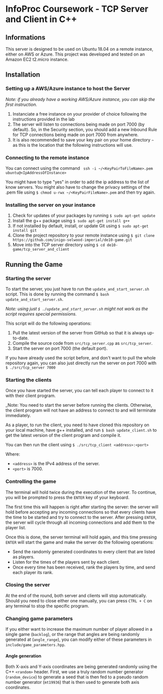# InfoProc Coursework - TCP Server and Client in C++

## Informations

This server is designed to be used on Ubuntu 18.04 on a remote instance, either on AWS or Azure. This project was developed and tested on an Amazon EC2 t2.micro instance.


## Installation

### Setting up a AWS/Azure instance to host the Server

_Note: if you already have a working AWS/Azure instance, you can skip the first instruction._

1. Instanciate a free instance on your provider of choice following the instructions provided in the lab
2. The server will listen to connections being made on port 7000 (by default). So, in the Security section, you should add a new Inbound Rule for TCP connections being made on port 7000 from anywhere.
3. It is also recommended to save your key pair on your home directory ```~``` as this is the location that the following instructions will use.

### Connecting to the remote instance

You can connect using the command ```
ssh -i ~/<KeyPairToFileName>.pem ubuntu@<IpAddressOfInstance>```

You might have to type "yes" in order to add the ip address to the list of know servers.
You might also have to change the privacy settings of the .pem file using ```$ chmod u-rwx ~/<KeyPairFileName>.pem``` and then try again.

### Installing the server on your instance

1. Check for updates of your packages by running ```$ sudo apt-get update```
2. Install the g++ package using ```$ sudo apt-get install g++```
3. If not installed by default, install, or update Git using ```$ sudo apt-get install git```
4. Clone the project repository to your remote instance using ```$ git clone https://github.com/inigo-selwood-imperial/de10-game.git```
5. Move into the TCP server directory using ```$ cd de10-game/tcp_server_and_client```


## Running the Game

### Starting the server

To start the server, you just have to run the ```update_and_start_server.sh``` script.
This is done by running the command ```$ bash update_and_start_server.sh```.

_Note: using just ```$ ./update_and_start_server.sh``` might not work as the script requires special permissions._

This script will do the following operations:
1. Pull the latest version of the server from GitHub so that it is always up-to-date.
2. Compile the source code from ```src/tcp_server.cpp``` as ```src/tcp_server```.
3. Start the server on port 7000 (the default port).

If you have already used the script before, and don't want to pull the whole repository again, you can also just directly run the server on port 7000 with ```$ ./src/tcp_server 7000```

### Starting the clients

Once you have started the server, you can tell each player to connect to it with their client program.

_Note: You need to start the server before running the clients. Otherwise, the client program will not have an address to connect to and will terminate immediately.

As a player, to run the client, you need to have cloned this repository on your local machine, have g++ installed, and run
```$ bash update_client.sh```
to get the latest version of the client program and compile it.

You can then run the client using ```$ ./src/tcp_client <address>:<port>```

Where:
- ```<address>``` is the IPv4 address of the server.
- ```<port>``` is 7000.

### Controlling the game

The terminal will hold twice during the execution of the server. To continue, you will be prompted to press the ```ENTER``` key of your keyboard.

The first time this will happen is right after starting the server: the server will hold before accepting any incoming connections so that every clients have the time to be started and try to connect to the server. After pressing ```ENTER```, the server will cycle through all incoming connections and add them to the player list.

Once this is done, the server terminal will hold again, and this time pressing ```ENTER``` will start the game and make the server do the following operations:
- Send the randomly generated coordinates to every client that are listed as players.
- Listen for the times of the players sent by each client.
- Once every time has been received, rank the players by time, and send each player its rank.


### Closing the server

At the end of the round, both server and clients will stop automatically. Should you need to close either one manually, you can press ```CTRL + C``` on any terminal to stop the specific program.

### Changing game parameters

If you either want to increase the maximum number of player allowed in a single game (```backlog```), or the range that angles are being randomly generated at (```angle_range```), you can modify either of these parameters in ```include/game_parameters.hpp```.

#### Angle generation

Both X-axis and Y-axis coordinates are being generated randomly using the C++ ```<random>``` header.
First, we use a truly random number generator (```random_device```) to generate a seed that is then fed to a pseudo random number generator (```mt19936```) that is then used to generate both axis coordinates.

